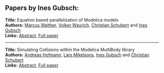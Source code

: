 <h2>Papers by Ines Gubsch:</h2>
<p>
<b>Title:</b> Equation based parallelization of Modelica models<br />
<b>Authors:</b> <a href="../authors/author_329.html">Marcus Walther</a>, <a href="../authors/author_331.html">Volker Waurich</a>, <a href="../authors/author_282.html">Christian Schubert</a> and <a href="../authors/author_122.html">Ines Gubsch</a><br />
<b>Links:</b> <a href="../abstracts/abstract_129.pdf">Abstract</a>, <a href="../submissions/ECP140961213_WaltherWaurichSchubertGubsch.pdf">Full paper</a>
</p>
<hr />
<p>
<b>Title:</b> Simulating Collisions within the Modelica MultiBody library<br />
<b>Authors:</b> <a href="../authors/author_136.html">Andreas Hofmann</a>, <a href="../authors/author_210.html">Lars Mikelsons</a>, <a href="../authors/author_122.html">Ines Gubsch</a> and <a href="../authors/author_282.html">Christian Schubert</a><br />
<b>Links:</b> <a href="../abstracts/abstract_100.pdf">Abstract</a>, <a href="../submissions/ECP14096949_HofmannMikelsonsGubschSchubert.pdf">Full paper</a>
</p>